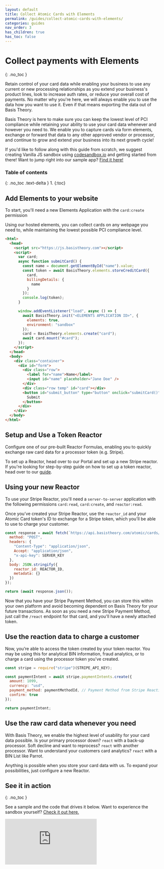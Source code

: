```yaml
---
layout: default
title: Collect Atomic Cards with Elements
permalink: /guides/collect-atomic-cards-with-elements/
categories: guides
nav_order: 3
has_children: true
has_toc: false
---
```

# Collect payments with Elements
{: .no_toc }

Retain control of your card data while enabling your business to use any current or new processing relationships as you extend your business's product lines, look to increase auth rates, or reduce your overall cost of payments.  No matter why you're here, we will always enable you to use the data how you want to use it. Even if that means exporting the data out of Basis Theory.

Basis Theory is here to make sure you can keep the lowest level of PCI compliance while retaining your ability to use your card data whenever and however you need to. We enable you to capture cards via form elements, exchange or forward that data to any other approved vendor or processor, and continue to grow and extend your business into its next growth cycle!

If you'd like to follow along with this guide from scratch, we suggest creating Vanilla JS sandbox using <a href="http://codesandbox.io/">codesandbox.io</a> and getting started from there! Want to jump right into our sample app? <a href="https://codesandbox.io/s/example-charging-card-o2qss?file=/public/index.html">Find it here!</a>

### Table of contents
{: .no_toc .text-delta }
1. 
{:toc}

## Add Elements to your website

<span class="base-alert warning">
  <span>
    To start, you'll need a new Elements Application with the <code>card:create</code> permission
  </span>
</span>

Using our hosted elements, you can collect cards on any webpage you need to, while maintaining the lowest possible PCI compliance level.

```html
<html>
  <head>
    <script src="https://js.basistheory.com"></script>
    <script>
      var card;
      async function submitCard() {
        const name = document.getElementById("name").value;
        const token = await BasisTheory.elements.storeCreditCard({
          card,
          billingDetails: {
            name
          }
        });
        console.log(token);
      }

      window.addEventListener("load", async () => {
        await BasisTheory.init("<ELEMENTS APPLICATION ID>", {
          elements: true,
          environment: "sandbox"
        });
        card = BasisTheory.elements.create("card");
        await card.mount("#card");
      });
    </script>
  </head>
  <body>
    <div class="container">
      <div id="form">
        <div class="row">
          <label for="name">Name</label>
          <input id="name" placeholder="Jane Doe" />
        </div>
        <div class="row temp" id="card"></div>
        <button id="submit_button" type="button" onclick="submitCard()">
          Submit
        </button>
      </div>
    </div>
  </body>
</html>
```

## Setup and Use a Token Reactor

Configure one of our pre-built Reactor Formulas, enabling you to quickly exchange raw card data for a processor token (e.g. Stripe).

To set up a Reactor, head over to our Portal and set up a new Stripe reactor. If you're looking for step-by-step guide on how to set up a token reactor, head over to our [guide](/guides/setup-your-first-reactor).

## Using your new Reactor 
<span class="base-alert warning">
  <span>
    To use your Stripe Reactor, you'll need a <code>server-to-server</code> application with the following permissions <code>card:read</code>, <code>card:create</code>, and <code>reactor:read</code>.
  </span>
</span>

Once you’ve created your Stripe Reactor, use the <code>reactor_id</code> and your Atomic Card token's ID to exchange for a Stripe token, which you'll be able to use to charge your customer.

```js
const response = await fetch(`https://api.basistheory.com/atomic/cards/${id}/react`, {
  method: "POST",
  headers: {
    "Content-Type": "application/json",
    Accept: "application/json",
    "x-api-key": SERVER_KEY
  },
  body: JSON.stringify({
    reactor_id: REACTOR_ID,
    metadata: {}
  })
});

return (await response.json());
```

Now that you have your Stripe Payment Method, you can store this within your own platform and avoid becoming dependent on Basis Theory for your future transactions. As soon as you need a new Stripe Payment Method, just call the `/react` endpoint for that card, and you'll have a newly attached token.

## Use the reaction data to charge a customer

Now, you’re able to access the token created by your token reactor. You may be using this for analytical BIN information, fraud analytics, or to charge a card using the processor token you’ve created.

```js
const stripe = require("stripe")(STRIPE_API_KEY);

const paymentIntent = await stripe.paymentIntents.create({
  amount: 1099,
  currency: "usd",
  payment_method: paymentMethodId, // Payment Method from Stripe Reaction in step 2
  confirm: true
});

return paymentIntent;
```

## Use the raw card data whenever you need

With Basis Theory, we enable the highest level of usability for your card data possible. 
Is your primary processor down?  `react` with a back-up processor. 
Soft decline and want to reprocess?  `react` with another processor. 
Want to understand your customers card analytics?  `react` with a BIN List like Parrot.

Anything is possible when you store your card data with us. To expand your possibilities, just configure a new Reactor.

## See it in action
{: .no_toc }

See a sample and the code that drives it below. Want to experience the sandbox yourself? [Check it out here.](https://codesandbox.io/s/example-charging-card-o2qss)

<div class="iframe-container">
  <iframe src="https://codesandbox.io/embed/example-charging-card-o2qss?fontsize=14&hidenavigation=1&theme=dark" class="iframe-code" allowfullscreen="" frameborder="0"></iframe>
</div>
